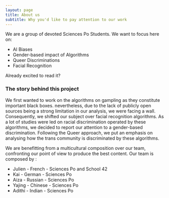 ```yaml
---
layout: page
title: About us
subtitle: Why you'd like to pay attention to our work
---
```


We are a group of devoted Sciences Po Students. We want to focus here on:

- AI Biases
- Gender-based impact of Algorithms
- Queer Discriminations
- Facial Recognition

Already excited to read it?

### The story behind this project

We first wanted to work on the algorithms on gampling as they constitute important black boxes. nevertheless, due to the lack of publicly open sources being a strong limitation in our analysis, we were facing a wall. Consequently, we shifted our subject over facial recognition algorithms. As a lot of studies were led on racial discrimination operated by these algorithms, we decided to report our attention to a gender-based discrimination. Following the Queer approach, we put an emphasis on analysing how the trans community is discriminated by these algorithms.

We are benefitting from a multicultural composition over our team, confronting our point of view to produce the best content.
Our team is composed by :
- Julien - French - Sciences Po and School 42
- Kai - German - Sciences Po
- Aiza - Russian - Sciences Po
- Yajing - Chinese - Sciences Po
- Adithi - Indian - Sciences Po